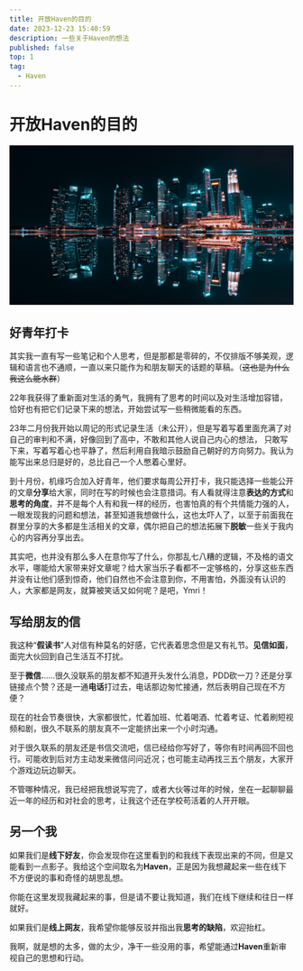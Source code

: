 ```yaml
---
title: 开放Haven的目的
date: 2023-12-23 15:40:59
description: 一些关于Haven的想法
published: false
top: 1
tag:
  - Haven
---
```

# 开放Haven的目的
![pang-yuhao-wCi28eq8TF4.jpg](images/ec14fd7bd28932c9cb6ff76eb0e22a67.jpeg)
## 好青年打卡
其实我一直有写一些笔记和个人思考，但是那都是零碎的，不仅排版不够美观，逻辑和语言也不通顺，一直以来只能作为和朋友聊天的话题的草稿。（~~这也是为什么我这么能水群~~）

22年我获得了重新面对生活的勇气，我拥有了思考的时间以及对生活增加容错，恰好也有把它们记录下来的想法，开始尝试写一些稍微能看的东西。

23年二月份我开始以周记的形式记录生活（未公开），但是写着写着里面充满了对自己的审判和不满，好像回到了高中，不敢和其他人说自己内心的想法， 只敢写下来，写着写着心也平静了，然后利用自我暗示鼓励自己朝好的方向努力。我认为能写出来总归是好的，总比自己一个人憋着心里好。

到十月份，机缘巧合加入好青年，他们要求每周公开打卡，我只能选择一些能公开的文章**分享**给大家，同时在写的时候也会注意措词。有人看就得注意**表达的方式**和**思考的角度**，并不是每个人有和我一样的经历，也害怕真的有个共情能力强的人，一眼发现我的问题和想法，甚至知道我想做什么，这也太吓人了，以至于前面我在群里分享的大多都是生活相关的文章，偶尔把自己的想法拓展下**脱敏**一些关于我内心的内容再分享出去。

其实吧，也并没有那么多人在意你写了什么，你那乱七八糟的逻辑，不及格的语文水平，哪能给大家带来好文章呢？给大家当乐子看都不一定够格的，分享这些东西并没有让他们感到惊奇，他们自然也不会注意到你，不用害怕，外面没有认识的人，大家都是网友，就算被笑话又如何呢？是吧，Ymri！

## 写给朋友的信
我这种“**假读书**”人对信有种莫名的好感，它代表着思念但是又有礼节。**见信如面**，面完大伙回到自己生活互不打扰。

至于**微信.**.....很久没联系的朋友都不知道开头发什么消息，PDD砍一刀？还是分享链接点个赞？还是一通**电话**打过去，电话那边匆忙接通，然后表明自己现在不方便？

现在的社会节奏很快，大家都很忙，忙着加班、忙着喝酒、忙着考证、忙着刷短视频和剧，很久不联系的朋友真不一定能挤出来一个小时沟通。

对于很久联系的朋友还是书信交流吧，信已经给你写好了，等你有时间再回不回也行。可能收到后对方主动发来微信问问近况；也可能主动再找三五个朋友，大家开个游戏边玩边聊天。

不管哪种情况，我已经把我想说写完了，或者大伙等过年的时候，坐在一起聊聊最近一年的经历和对社会的思考，让我这个还在学校苟活着的人开开眼。

## 另一个我
如果我们是**线下好友**，你会发现你在这里看到的和我线下表现出来的不同，但是又能看到一点影子。我给这个空间取名为**Haven**，正是因为我想藏起来一些在线下不方便说的事和奇怪的胡思乱想。

你能在这里发现我藏起来的事，但是请不要让我知道，我们在线下继续和往日一样就好。

如果我们是**线上网友**，我希望你能够反驳并指出我**思考的缺陷**，欢迎抬杠。

我啊，就是想的太多，做的太少，净干一些没用的事，希望能通过**Haven**重新审视自己的思想和行动。

